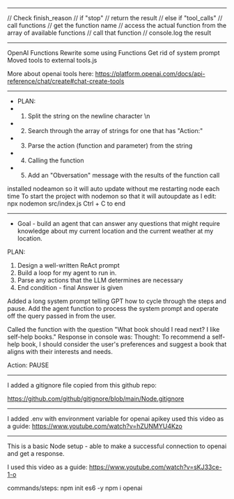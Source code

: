 



-----------------------------

// Check finish_reason
// if "stop"
    // return the result
// else if "tool_calls"
    // call functions
            // get the function name
                // access the actual function from the array of available functions
                // call that function
                // console.log the result

------------------------------

OpenAI Functions
Rewrite some using Functions
Get rid of system prompt
Moved tools to external tools.js

More about openai tools here:
https://platform.openai.com/docs/api-reference/chat/create#chat-create-tools

------------------------------

* PLAN:
* 1. Split the string on the newline character \n
* 2. Search through the array of strings for one that has "Action:"
* 3. Parse the action (function and parameter) from the string
* 4. Calling the function
* 5. Add an "Obversation" message with the results of the function call

installed nodeamon
so it will auto update without me restarting node each time
To start the project with nodemon so that it will autoupdate as I edit:
    npx nodemon src/index.js
    Ctrl + C to end

------------------------------


 * Goal - build an agent that can answer any questions that might require knowledge about my current location and the current weather at my location.

 PLAN:
 1. Design a well-written ReAct prompt
 2. Build a loop for my agent to run in.
 3. Parse any actions that the LLM determines are necessary
 4. End condition - final Answer is given


Added a long system prompt telling GPT how to cycle through the steps and pause.
Add the agent function to process the system prompt and operate off the query passed in from the user.

Called the function with the question "What book should I read next? I like self-help books." 
Response in console was:
Thought: To recommend a self-help book, I should consider the user's preferences and suggest a book that aligns with their interests and needs.

Action: PAUSE

------------------------------

I added a gitignore file copied from this github repo:

https://github.com/github/gitignore/blob/main/Node.gitignore


-------------------------------------

I added .env with environment variable for openai apikey
used this video as a guide: https://www.youtube.com/watch?v=hZUNMYU4Kzo

-------------------------------------

This is a basic Node setup - able to make a successful connection to openai and get a response.

I used this video as a guide: https://www.youtube.com/watch?v=sKJ33ce-1-o

commands/steps:
    npm init es6 -y
    npm i openai


